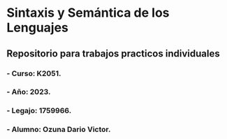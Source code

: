 # Sintaxis y Semántica de los Lenguajes

## Repositorio para trabajos practicos individuales

### - Curso: K2051.
### - Año: 2023.
### - Legajo: 1759966.
### - Alumno: Ozuna Dario Victor.
